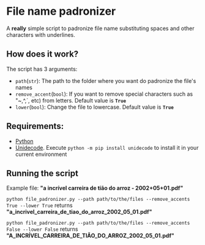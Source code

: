 # File name padronizer
A **really** simple script to padronize file name substituting spaces and other characters with underlines.

## How does it work?
The script has 3 arguments:
- `path`(`str`): The path to the folder where you want do padronize the file's names
- `remove_accent`(`bool`): If you want to remove special characters such as "~,^,´, etc) from letters. Default value is **`True`**
- `lower`(`bool`): Change the file to lowercase. Default value is **`True`**

## Requirements:
- [Python](https://www.python.org/downloads/)
- [Unidecode](https://pypi.org/project/Unidecode/). Execute `python -m pip install unidecode` to install it in your current environment

## Running the script

Example file: **"a incrível carreira de tião do arroz - 2002+05+01.pdf"**

`python file_padronizer.py --path path/to/the/files --remove_accents True --lower True` returns **"a_incrivel_carreira_de_tiao_do_arroz_2002_05_01.pdf"**

`python file_padronizer.py --path path/to/the/files --remove_accents False --lower False` returns **"A_INCRÍVEL_CARREIRA_DE_TIÃO_DO_ARROZ_2002_05_01.pdf"**